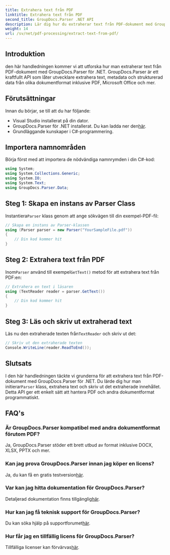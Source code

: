 ```yaml
---
title: Extrahera text från PDF
linktitle: Extrahera text från PDF
second_title: GroupDocs.Parser .NET API
description: Lär dig hur du extraherar text från PDF-dokument med GroupDocs.Parser för .NET. Steg-för-steg handledning för utvecklare.
weight: 14
url: /sv/net/pdf-processing/extract-text-from-pdf/
---
```

## Introduktion
den här handledningen kommer vi att utforska hur man extraherar text från PDF-dokument med GroupDocs.Parser för .NET. GroupDocs.Parser är ett kraftfullt API som låter utvecklare extrahera text, metadata och strukturerad data från olika dokumentformat inklusive PDF, Microsoft Office och mer.
## Förutsättningar
Innan du börjar, se till att du har följande:
- Visual Studio installerat på din dator.
-  GroupDocs.Parser för .NET installerat. Du kan ladda ner den[här](https://releases.groupdocs.com/parser/net/).
- Grundläggande kunskaper i C#-programmering.

## Importera namnområden
Börja först med att importera de nödvändiga namnrymden i din C#-kod:
```csharp
using System;
using System.Collections.Generic;
using System.IO;
using System.Text;
using GroupDocs.Parser.Data;
```
## Steg 1: Skapa en instans av Parser Class
 Instantiera`Parser` klass genom att ange sökvägen till din exempel-PDF-fil:
```csharp
// Skapa en instans av Parser-klassen
using (Parser parser = new Parser("YourSampleFile.pdf"))
{
    // Din kod kommer hit
}
```
## Steg 2: Extrahera text från PDF
 Inom`Parser` använd till exempel`GetText()` metod för att extrahera text från PDF:en:
```csharp
// Extrahera en text i läsaren
using (TextReader reader = parser.GetText())
{
    // Din kod kommer hit
}
```
## Steg 3: Läs och skriv ut extraherad text
 Läs nu den extraherade texten från`TextReader` och skriv ut det:
```csharp
// Skriv ut den extraherade texten
Console.WriteLine(reader.ReadToEnd());
```

## Slutsats
 I den här handledningen täckte vi grunderna för att extrahera text från PDF-dokument med GroupDocs.Parser för .NET. Du lärde dig hur man initierar`Parser` klass, extrahera text och skriv ut det extraherade innehållet. Detta API ger ett enkelt sätt att hantera PDF och andra dokumentformat programmatiskt.

## FAQ's
### Är GroupDocs.Parser kompatibel med andra dokumentformat förutom PDF?
Ja, GroupDocs.Parser stöder ett brett utbud av format inklusive DOCX, XLSX, PPTX och mer.
### Kan jag prova GroupDocs.Parser innan jag köper en licens?
 Ja, du kan få en gratis testversion[här](https://releases.groupdocs.com/).
### Var kan jag hitta dokumentation för GroupDocs.Parser?
 Detaljerad dokumentation finns tillgänglig[här](https://tutorials.groupdocs.com/parser/net/).
### Hur kan jag få teknisk support för GroupDocs.Parser?
 Du kan söka hjälp på supportforumet[här](https://forum.groupdocs.com/c/parser/17).
### Hur får jag en tillfällig licens för GroupDocs.Parser?
 Tillfälliga licenser kan förvärvas[här](https://purchase.groupdocs.com/temporary-license/).
